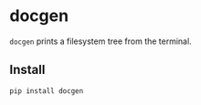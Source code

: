 # docgen

`docgen` prints a filesystem tree from the terminal.

## Install

```bash
pip install docgen
